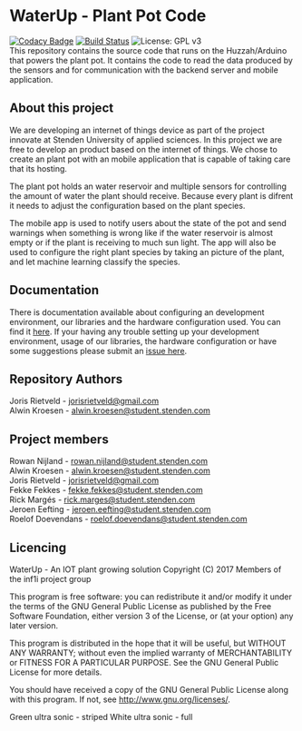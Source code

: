 # WaterUp - Plant Pot Code

[![Codacy Badge](https://api.codacy.com/project/badge/Grade/c375becb249a4e36888096e5e78ecb58)](https://www.codacy.com/app/jorisrietveld/WaterUp-Arduino-joris?utm_source=github.com&utm_medium=referral&utm_content=INF1I/WaterUp-Arduino-joris&utm_campaign=badger) [![Build Status](https://travis-ci.org/INF1I/WaterUp-PlantPot.svg?branch=master)](https://travis-ci.org/INF1I/WaterUp-PlantPot) ![License: GPL v3](https://img.shields.io/badge/License-GPL%20v3-blue.svg)<br>
This repository contains the source code that runs on the Huzzah/Arduino that
powers the plant pot. It contains the code to read the data produced by
the sensors and for communication with the backend server and mobile application.

## About this project
We are developing an internet of things device as part of the project
innovate at Stenden University of applied sciences. In this project
we are free to develop an product based on the internet of things.
We chose to create an plant pot with an mobile application that is
capable of taking care that its hosting.

The plant pot holds an water reservoir and multiple sensors for
controlling the amount of water the plant should receive. Because every
plant is difrent it needs to adjust the configuration based on the plant
species.

The mobile app is used to notify users about the state of the pot and
send warnings when something is wrong like if the water reservoir is
almost empty or if the plant is receiving to much sun light. The app
will also be used to configure the right plant species by taking an
picture of the plant, and let machine learning classify the species.

## Documentation
There is documentation available about configuring an development
environment, our libraries and the hardware configuration used.
You can find it [here](documentation/readme.md). If your having any trouble
setting up your development environment, usage of our libraries, the hardware
configuration or have some suggestions please submit an [issue here](https://github.com/INF1I/WaterUp-Arduino/issues/new).

## Repository Authors
Joris Rietveld - jorisrietveld@gmail.com<br> 
Alwin Kroesen - alwin.kroesen@student.stenden.com<br>

## Project members
Rowan Nijland - rowan.nijland@student.stenden.com<br>
Alwin Kroesen - alwin.kroesen@student.stenden.com<br>
Joris Rietveld - jorisrietveld@gmail.com<br>
Fekke Fekkes - fekke.fekkes@student.stenden.com<br>
Rick Margés - rick.marges@student.stenden.com<br>
Jeroen Eefting - jeroen.eefting@student.stenden.com<br>
Roelof Doevendans - roelof.doevendans@student.stenden.com<br>

## Licencing
WaterUp - An IOT plant growing solution
Copyright (C) 2017 Members of the inf1i project group

This program is free software: you can redistribute it and/or modify
it under the terms of the GNU General Public License as published by
the Free Software Foundation, either version 3 of the License, or
(at your option) any later version.

This program is distributed in the hope that it will be useful,
but WITHOUT ANY WARRANTY; without even the implied warranty of
MERCHANTABILITY or FITNESS FOR A PARTICULAR PURPOSE.  See the
GNU General Public License for more details.

You should have received a copy of the GNU General Public License
along with this program.  If not, see <http://www.gnu.org/licenses/>.

Green ultra sonic - striped
White ultra sonic - full